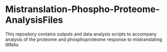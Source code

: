 # Mistranslation-Phospho-Proteome-AnalysisFiles
This repository contains outputs and data analysis scripts to accompany analysis of the proteome and phosphoproteome response to mistranslating tRNAs
